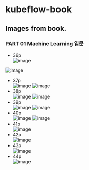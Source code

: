 # kubeflow-book



## Images from book.

### PART 01 Machine Learning 입문

- 36p  
![image](http://kubeflow.zipsacoding.com/kubeflow/36p-1.png)

![image](http://kubeflow.zipsacoding.com/kubeflow/36p-2.png)
-  37p  
![image](http://kubeflow.zipsacoding.com/kubeflow/37p-1.png)
![image](http://kubeflow.zipsacoding.com/kubeflow/37p-2.png)
- 38p  
![image](http://kubeflow.zipsacoding.com/kubeflow/38p-1.png) 
![image](http://kubeflow.zipsacoding.com/kubeflow/38p-2.png) 
- 39p  
![image](http://kubeflow.zipsacoding.com/kubeflow/39p-1.png) 
![image](http://kubeflow.zipsacoding.com/kubeflow/39p-2.png) 
- 40p  
![image](http://kubeflow.zipsacoding.com/kubeflow/40p-1.png) 
![image](http://kubeflow.zipsacoding.com/kubeflow/40p-2.png)
- 41p  
![image](http://kubeflow.zipsacoding.com/kubeflow/41p-1.png) 
- 42p  
 ![image](http://kubeflow.zipsacoding.com/kubeflow/42p-1.png) 
- 43p  
![image](http://kubeflow.zipsacoding.com/kubeflow/43p-1.png) 
- 44p  
![image](http://kubeflow.zipsacoding.com/kubeflow/44p-1.png) 





